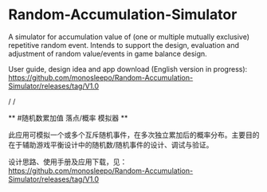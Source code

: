 # Random-Accumulation-Simulator


A simulator for accumulation value of (one or multiple mutually exclusive) repetitive random event.
Intends to support the design, evaluation and adjustment of random value/events in game balance design.

User guide, design idea and app download (English version in progress):
https://github.com/monosleepo/Random-Accumulation-Simulator/releases/tag/V1.0

/
/

**
#随机数累加值 落点/概率 模拟器
**

此应用可模拟一个或多个互斥随机事件，在多次独立累加后的概率分布。主要目的在于辅助游戏平衡设计中的随机数/随机事件的设计、调试与验证。

设计思路、使用手册及应用下载，见：
https://github.com/monosleepo/Random-Accumulation-Simulator/releases/tag/V1.0

